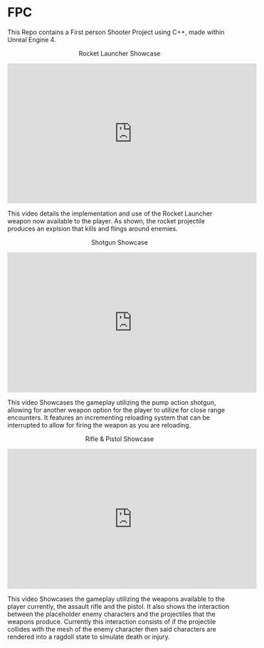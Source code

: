 # FPC
This Repo contains a First person Shooter Project using C++, made within Unreal Engine 4.

<p align="center">
Rocket Launcher Showcase
</p>

<p align="center">
<iframe width="560" height="315" src="https://www.youtube.com/embed/ahoeDbGq-94" title="YouTube video player" frameborder="0" allow="accelerometer; autoplay; clipboard-write; encrypted-media; gyroscope; picture-in-picture" allowfullscreen></iframe>
</p>

This video details the implementation and use of the Rocket Launcher weapon now available to the player. As shown, the rocket projectile produces an explsion that kills and flings around enemies.

<p align="center">
Shotgun Showcase
</p>

<p align="center">
<iframe width="560" height="315" src="https://www.youtube.com/embed/cy4gVkLlAww" title="YouTube video player" frameborder="0" allow="accelerometer; autoplay; clipboard-write; encrypted-media; gyroscope; picture-in-picture" allowfullscreen></iframe>
</p>

This video Showcases the gameplay utilizing the pump action shotgun, allowing for another weapon option for the player to utilize for close range encounters. It features an incrementing reloading system that can be interrupted to allow for firing the weapon as you are reloading.

<p align="center">
Rifle & Pistol Showcase
</p>

<p align="center">
<iframe width="560" height="315" src="https://www.youtube.com/embed/lCWXKT611MM" title="YouTube video player" frameborder="0" allow="accelerometer; autoplay; clipboard-write; encrypted-media; gyroscope; picture-in-picture" allowfullscreen></iframe>
</p>

This video Showcases the gameplay utilizing the weapons available to the player currently, the assault rifle and the pistol. It also shows the interaction between the placeholder enemy characters and the projectiles that the weapons produce. Currently this interaction consists of if the projectile collides with the mesh of the enemy character then said characters are rendered into a ragdoll state to simulate death or injury.
